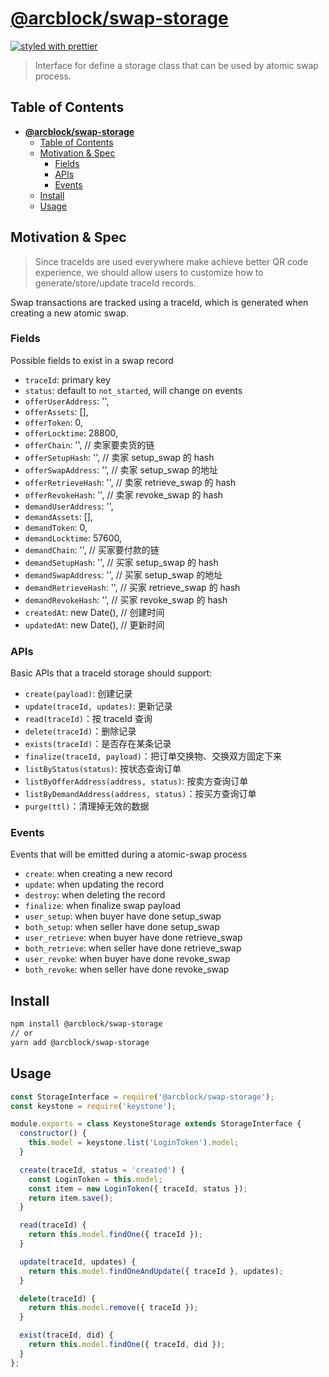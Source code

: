 # [**@arcblock/swap-storage**](https://github.com/arcblock/abt-did-js)

[![styled with prettier](https://img.shields.io/badge/styled_with-prettier-ff69b4.svg)](https://github.com/prettier/prettier)

> Interface for define a storage class that can be used by atomic swap process.

## Table of Contents

- [**@arcblock/swap-storage**](#arcblockswap-storage)
  - [Table of Contents](#table-of-contents)
  - [Motivation & Spec](#motivation--spec)
    - [Fields](#fields)
    - [APIs](#apis)
    - [Events](#events)
  - [Install](#install)
  - [Usage](#usage)

## Motivation & Spec

> Since traceIds are used everywhere make achieve better QR code experience, we should allow users to customize how to generate/store/update traceId records.

Swap transactions are tracked using a traceId, which is generated when creating a new atomic swap.

### Fields

Possible fields to exist in a swap record

- `traceId`: primary key
- `status`: default to `not_started`, will change on events
- `offerUserAddress`: '',
- `offerAssets`: [],
- `offerToken`: 0,
- `offerLocktime`: 28800,
- `offerChain`: '', // 卖家要卖货的链
- `offerSetupHash`: '', // 卖家 setup_swap 的 hash
- `offerSwapAddress`: '', // 卖家 setup_swap 的地址
- `offerRetrieveHash`: '', // 卖家 retrieve_swap 的 hash
- `offerRevokeHash`: '', // 卖家 revoke_swap 的 hash
- `demandUserAddress`: '',
- `demandAssets`: [],
- `demandToken`: 0,
- `demandLocktime`: 57600,
- `demandChain`: '', // 买家要付款的链
- `demandSetupHash`: '', // 买家 setup_swap 的 hash
- `demandSwapAddress`: '', // 买家 setup_swap 的地址
- `demandRetrieveHash`: '', // 买家 retrieve_swap 的 hash
- `demandRevokeHash`: '', // 买家 revoke_swap 的 hash
- `createdAt`: new Date(), // 创建时间
- `updatedAt`: new Date(), // 更新时间

### APIs

Basic APIs that a traceId storage should support:

- `create(payload)`: 创建记录
- `update(traceId, updates)`: 更新记录
- `read(traceId)`：按 traceId 查询
- `delete(traceId)`：删除记录
- `exists(traceId)`：是否存在某条记录
- `finalize(traceId, payload)`：把订单交换物、交换双方固定下来
- `listByStatus(status)`: 按状态查询订单
- `listByOfferAddress(address, status)`: 按卖方查询订单
- `listByDemandAddress(address, status)`：按买方查询订单
- `purge(ttl)`：清理掉无效的数据

### Events

Events that will be emitted during a atomic-swap process

- `create`: when creating a new record
- `update`: when updating the record
- `destroy`: when deleting the record
- `finalize`: when finalize swap payload
- `user_setup`: when buyer have done setup_swap
- `both_setup`: when seller have done setup_swap
- `user_retrieve`: when buyer have done retrieve_swap
- `both_retrieve`: when seller have done retrieve_swap
- `user_revoke`: when buyer have done revoke_swap
- `both_revoke`: when seller have done revoke_swap

## Install

```sh
npm install @arcblock/swap-storage
// or
yarn add @arcblock/swap-storage
```

## Usage

```js
const StorageInterface = require('@arcblock/swap-storage');
const keystone = require('keystone');

module.exports = class KeystoneStorage extends StorageInterface {
  constructor() {
    this.model = keystone.list('LoginToken').model;
  }

  create(traceId, status = 'created') {
    const LoginToken = this.model;
    const item = new LoginToken({ traceId, status });
    return item.save();
  }

  read(traceId) {
    return this.model.findOne({ traceId });
  }

  update(traceId, updates) {
    return this.model.findOneAndUpdate({ traceId }, updates);
  }

  delete(traceId) {
    return this.model.remove({ traceId });
  }

  exist(traceId, did) {
    return this.model.findOne({ traceId, did });
  }
};
```
